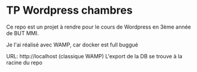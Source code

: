 # TP Wordpress chambres

Ce repo est un projet à rendre pour le cours de Wordpress en 3ème année de BUT MMI.

Je l'ai réalisé avec WAMP, car docker est full buggué

URL: http://localhost (classique WAMP)
L'export de la DB se trouve à la racine du repo
